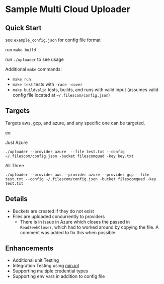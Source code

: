 # Sample Multi Cloud Uploader

## Quick Start
see `example_config.json` for config file format

run `make build`

run `./uploader` to see usage

Additional `make` commands:
- `make run`
- `make test` tests with `-race -cover`
- `make buildvalid` tests, builds, and runs with valid input (assumes valid config file located at `~/.filescom/config.json`) 

## Targets
Targets aws, gcp, and azure, and any specific one can be targeted.

ex:

Just Azure
```
./uploader --provider azure  --file test.txt --config ~/.filescom/config.json -bucket filescomquad -key key.txt
```

All Three

```
./uploader --provider aws --provider azure --provider gcp --file test.txt --config ~/.filescom/config.json -bucket filescomquad -key test.txt
```

## Details
- Buckets are created if they do not exist
- Files are uploaded concurrently to providers
  - There is in issue in Azure which closes the passed in `ReadSeekCloser`, which had to worked around by copying the file. A comment was added to fix this when possible.

## Enhancements
- Additional unit Testing
- Integration Testing using [min.io](https://min.io))
- Supporting multiple credential types
- Supporting env vars in addition to config file